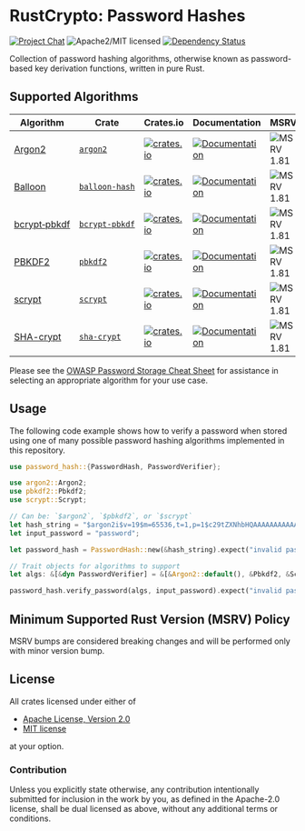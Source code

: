 # RustCrypto: Password Hashes

[![Project Chat][chat-image]][chat-link]
![Apache2/MIT licensed][license-image]
[![Dependency Status][deps-image]][deps-link]

Collection of password hashing algorithms, otherwise known as password-based key derivation functions, written in pure Rust.

## Supported Algorithms

| Algorithm      | Crate            | Crates.io                                                                                              | Documentation | MSRV                    |
|----------------|------------------|--------------------------------------------------------------------------------------------------------|---------------|-------------------------|
| [Argon2]       | [`argon2`]       | [![crates.io](https://img.shields.io/crates/v/argon2.svg)](https://crates.io/crates/argon2)            | [![Documentation](https://docs.rs/argon2/badge.svg)](https://docs.rs/argon2) | ![MSRV 1.81][msrv-1.81] |
| [Balloon]      | [`balloon‑hash`] | [![crates.io](https://img.shields.io/crates/v/balloon-hash.svg)](https://crates.io/crates/balloon-hash) | [![Documentation](https://docs.rs/balloon-hash/badge.svg)](https://docs.rs/balloon-hash) | ![MSRV 1.81][msrv-1.81] |
| [bcrypt‑pbkdf] | [`bcrypt‑pbkdf`] | [![crates.io](https://img.shields.io/crates/v/bcrypt-pbkdf.svg)](https://crates.io/crates/bcrypt-pbkdf) | [![Documentation](https://docs.rs/bcrypt-pbkdf/badge.svg)](https://docs.rs/bcrypt-pbkdf) | ![MSRV 1.81][msrv-1.81] |
| [PBKDF2]       | [`pbkdf2`]       | [![crates.io](https://img.shields.io/crates/v/pbkdf2.svg)](https://crates.io/crates/pbkdf2)            | [![Documentation](https://docs.rs/pbkdf2/badge.svg)](https://docs.rs/pbkdf2) | ![MSRV 1.81][msrv-1.81] |
| [scrypt]       | [`scrypt`]       | [![crates.io](https://img.shields.io/crates/v/scrypt.svg)](https://crates.io/crates/scrypt)            | [![Documentation](https://docs.rs/scrypt/badge.svg)](https://docs.rs/scrypt) | ![MSRV 1.81][msrv-1.81] |
| [SHA-crypt]    | [`sha‑crypt`]    | [![crates.io](https://img.shields.io/crates/v/sha-crypt.svg)](https://crates.io/crates/sha-crypt)      | [![Documentation](https://docs.rs/sha-crypt/badge.svg)](https://docs.rs/sha-crypt) | ![MSRV 1.81][msrv-1.81] |

Please see the [OWASP Password Storage Cheat Sheet] for assistance in selecting an appropriate algorithm for your use case.

## Usage

The following code example shows how to verify a password when stored using one
of many possible password hashing algorithms implemented in this repository.

```rust
use password_hash::{PasswordHash, PasswordVerifier};

use argon2::Argon2;
use pbkdf2::Pbkdf2;
use scrypt::Scrypt;

// Can be: `$argon2`, `$pbkdf2`, or `$scrypt`
let hash_string = "$argon2i$v=19$m=65536,t=1,p=1$c29tZXNhbHQAAAAAAAAAAA$+r0d29hqEB0yasKr55ZgICsQGSkl0v0kgwhd+U3wyRo";
let input_password = "password";

let password_hash = PasswordHash::new(&hash_string).expect("invalid password hash");

// Trait objects for algorithms to support
let algs: &[&dyn PasswordVerifier] = &[&Argon2::default(), &Pbkdf2, &Scrypt];

password_hash.verify_password(algs, input_password).expect("invalid password");
```

## Minimum Supported Rust Version (MSRV) Policy

MSRV bumps are considered breaking changes and will be performed only with minor version bump.

## License

All crates licensed under either of

 * [Apache License, Version 2.0](http://www.apache.org/licenses/LICENSE-2.0)
 * [MIT license](http://opensource.org/licenses/MIT)

at your option.

### Contribution

Unless you explicitly state otherwise, any contribution intentionally submitted for inclusion in the work by you, as defined in the Apache-2.0 license, shall be dual licensed as above, without any additional terms or conditions.

[//]: # (badges)

[chat-image]: https://img.shields.io/badge/zulip-join_chat-blue.svg
[chat-link]: https://rustcrypto.zulipchat.com/#narrow/stream/260046-password-hashes
[license-image]: https://img.shields.io/badge/license-Apache2.0/MIT-blue.svg
[deps-image]: https://deps.rs/repo/github/RustCrypto/password-hashes/status.svg
[deps-link]: https://deps.rs/repo/github/RustCrypto/password-hashes
[msrv-1.81]: https://img.shields.io/badge/rustc-1.81.0+-blue.svg

[//]: # (crates)

[`argon2`]: ./argon2
[`balloon‑hash`]: ./balloon-hash
[`bcrypt‑pbkdf`]: ./bcrypt-pbkdf
[`pbkdf2`]: ./pbkdf2
[`scrypt`]: ./scrypt
[`sha‑crypt`]: ./sha-crypt

[//]: # (general links)

[Argon2]: https://en.wikipedia.org/wiki/Argon2
[Balloon]: https://en.wikipedia.org/wiki/Balloon_hashing
[bcrypt‑pbkdf]: https://flak.tedunangst.com/post/bcrypt-pbkdf
[PBKDF2]: https://en.wikipedia.org/wiki/PBKDF2
[scrypt]: https://en.wikipedia.org/wiki/Scrypt
[SHA-crypt]: https://www.akkadia.org/drepper/SHA-crypt.txt
[OWASP Password Storage Cheat Sheet]: https://cheatsheetseries.owasp.org/cheatsheets/Password_Storage_Cheat_Sheet.html
